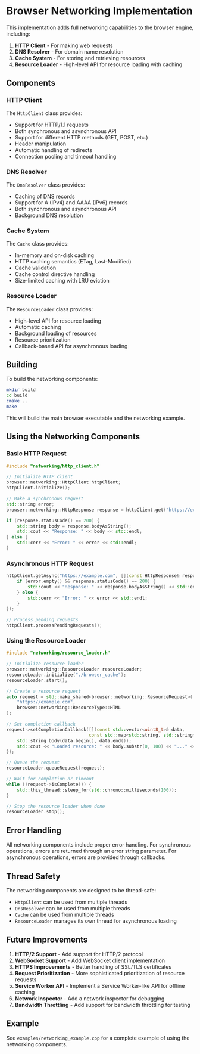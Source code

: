 # Browser Networking Implementation

This implementation adds full networking capabilities to the browser engine, including:

1. **HTTP Client** - For making web requests
2. **DNS Resolver** - For domain name resolution
3. **Cache System** - For storing and retrieving resources
4. **Resource Loader** - High-level API for resource loading with caching

## Components

### HTTP Client

The `HttpClient` class provides:
- Support for HTTP/1.1 requests
- Both synchronous and asynchronous API
- Support for different HTTP methods (GET, POST, etc.)
- Header manipulation
- Automatic handling of redirects
- Connection pooling and timeout handling

### DNS Resolver

The `DnsResolver` class provides:
- Caching of DNS records
- Support for A (IPv4) and AAAA (IPv6) records
- Both synchronous and asynchronous API
- Background DNS resolution

### Cache System

The `Cache` class provides:
- In-memory and on-disk caching
- HTTP caching semantics (ETag, Last-Modified)
- Cache validation
- Cache control directive handling
- Size-limited caching with LRU eviction

### Resource Loader

The `ResourceLoader` class provides:
- High-level API for resource loading
- Automatic caching
- Background loading of resources
- Resource prioritization
- Callback-based API for asynchronous loading

## Building

To build the networking components:

```bash
mkdir build
cd build
cmake ..
make
```

This will build the main browser executable and the networking example.

## Using the Networking Components

### Basic HTTP Request

```cpp
#include "networking/http_client.h"

// Initialize HTTP client
browser::networking::HttpClient httpClient;
httpClient.initialize();

// Make a synchronous request
std::string error;
browser::networking::HttpResponse response = httpClient.get("https://example.com", error);

if (response.statusCode() == 200) {
    std::string body = response.bodyAsString();
    std::cout << "Response: " << body << std::endl;
} else {
    std::cerr << "Error: " << error << std::endl;
}
```

### Asynchronous HTTP Request

```cpp
httpClient.getAsync("https://example.com", [](const HttpResponse& response, const std::string& error) {
    if (error.empty() && response.statusCode() == 200) {
        std::cout << "Response: " << response.bodyAsString() << std::endl;
    } else {
        std::cerr << "Error: " << error << std::endl;
    }
});

// Process pending requests
httpClient.processPendingRequests();
```

### Using the Resource Loader

```cpp
#include "networking/resource_loader.h"

// Initialize resource loader
browser::networking::ResourceLoader resourceLoader;
resourceLoader.initialize("./browser_cache");
resourceLoader.start();

// Create a resource request
auto request = std::make_shared<browser::networking::ResourceRequest>(
    "https://example.com",
    browser::networking::ResourceType::HTML
);

// Set completion callback
request->setCompletionCallback([](const std::vector<uint8_t>& data, 
                               const std::map<std::string, std::string>& headers) {
    std::string body(data.begin(), data.end());
    std::cout << "Loaded resource: " << body.substr(0, 100) << "..." << std::endl;
});

// Queue the request
resourceLoader.queueRequest(request);

// Wait for completion or timeout
while (!request->isComplete()) {
    std::this_thread::sleep_for(std::chrono::milliseconds(100));
}

// Stop the resource loader when done
resourceLoader.stop();
```

## Error Handling

All networking components include proper error handling. For synchronous operations, errors are returned through an error string parameter. For asynchronous operations, errors are provided through callbacks.

## Thread Safety

The networking components are designed to be thread-safe:
- `HttpClient` can be used from multiple threads
- `DnsResolver` can be used from multiple threads
- `Cache` can be used from multiple threads
- `ResourceLoader` manages its own thread for asynchronous loading

## Future Improvements

1. **HTTP/2 Support** - Add support for HTTP/2 protocol
2. **WebSocket Support** - Add WebSocket client implementation
3. **HTTPS Improvements** - Better handling of SSL/TLS certificates
4. **Request Prioritization** - More sophisticated prioritization of resource requests
5. **Service Worker API** - Implement a Service Worker-like API for offline caching
6. **Network Inspector** - Add a network inspector for debugging
7. **Bandwidth Throttling** - Add support for bandwidth throttling for testing

## Example

See `examples/networking_example.cpp` for a complete example of using the networking components.